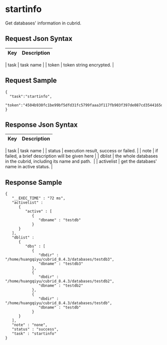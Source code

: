 # startinfo

Get databases' information in cubrid.

## Request Json Syntax


| **Key** | **Description** |
| --- | --- |

| task | task name |
| token | token string encrypted. |


## Request Sample

```
{
  "task":"startinfo",
  "token":"4504b930fc1be99bf5dfd31fc5799faaa3f117fb903f397de087cd3544165d857926f07dd201b6aa"
}
```

## Response Json Syntax


| **Key** | **Description** |
| --- | --- |

| task | task name |
| status | execution result, success or failed. |
| note | if failed, a brief description will be given here |
| dblist | the whole databases in the cubrid, including its name and path.  |
| activelist | get the databaes' name in active status. |


## Response Sample

```
{
   "__EXEC_TIME" : "72 ms",
   "activelist" : 
      {
         "active" : [
            {
               "dbname" : "testdb"
            }
      }
   ],
   "dblist" : 
      {
         "dbs" : [
            {
               "dbdir" : "/home/huangqiyu/cubrid_8.4.3/databases/testdb3",
               "dbname" : "testdb3"
            },
            {
               "dbdir" : "/home/huangqiyu/cubrid_8.4.3/databases/testdb2",
               "dbname" : "testdb2"
            },
            {
               "dbdir" : "/home/huangqiyu/cubrid_8.4.3/databases/testdb",
               "dbname" : "testdb"
            }
      }
   ],
   "note" : "none",
   "status" : "success",
   "task" : "startinfo"
}
```
